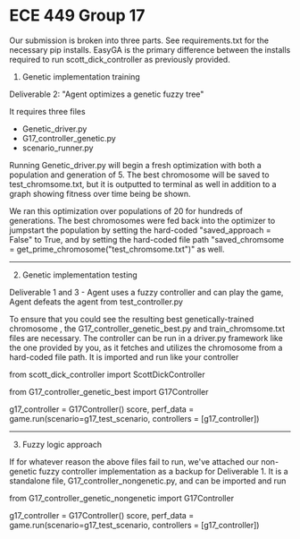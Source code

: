 # ECE 449 Group 17

Our submission is broken into three parts. See requirements.txt for the necessary pip installs. EasyGA is the primary difference between the installs required to run
scott_dick_controller as previously provided.

1. Genetic implementation training

Deliverable 2: "Agent optimizes a genetic fuzzy tree"

It requires three files
* Genetic_driver.py
* G17_controller_genetic.py
* scenario_runner.py

Running Genetic_driver.py will begin a fresh optimization with both a population and generation of 5. The best chromosome will be saved to test_chromsome.txt, but it is outputted to terminal as well in addition to a graph showing fitness over time being be shown.


We ran this optimization over populations of 20 for hundreds of generations. The best chromosomes were fed back into the optimizer to jumpstart the population by setting the hard-coded "saved_approach = False" to True, and by setting the hard-coded file path "saved_chromsome = get_prime_chromosome("test_chromsome.txt")" as well.


---
2. Genetic implementation testing


Deliverable 1 and 3 - Agent uses a fuzzy controller and can play the game, Agent defeats the agent from test_controller.py


To ensure that you could see the resulting best genetically-trained chromosome , the G17_controller_genetic_best.py and train_chromsome.txt files are necessary. The controller can be run in a driver.py framework like the one provided by you, as it fetches and utilizes the chromosome from a hard-coded file path. It is imported and run like your controller


from scott_dick_controller import ScottDickController


from G17_controller_genetic_best import G17Controller

g17_controller = G17Controller()
score, perf_data = game.run(scenario=g17_test_scenario, controllers = [g17_controller])


---
3. Fuzzy logic approach

If for whatever reason the above files fail to run, we've attached our non-genetic fuzzy controller implementation as a backup for Deliverable 1. It is a standalone file, G17_controller_nongenetic.py, and can be imported and run


from G17_controller_genetic_nongenetic import G17Controller

g17_controller = G17Controller()
score, perf_data = game.run(scenario=g17_test_scenario, controllers = [g17_controller])






